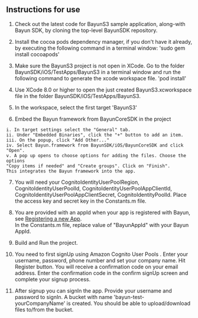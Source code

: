 ## Instructions for use

1. Check out the latest code for BayunS3 sample application, along-with Bayun SDK,
by cloning the top-level BayunSDK repository.

2. Install the cocoa pods dependency manager, if you don't have it already, 
by executing the following command in a terminal window:
'sudo gem install cocoapods'

3. Make sure the BayunS3 project is not open in XCode. Go to the folder 
BayunSDK/iOS/TestApps/BayunS3 in a terminal window and run the following 
command to generate the xcode workspace file.
'pod install'

4. Use XCode 8.0 or higher to open the just created BayunS3.xcworkspace file in 
the folder BayunSDK/iOS/TestApps/BayunS3.

5. In the workspace, select the first target 'BayunS3'

6. Embed the Bayun framework from BayunCoreSDK in the project
 ```
i. In target settings select the "General" tab.
ii. Under "Embedded Binaries", click the "+" button to add an item.
iii. On the popup, click "Add Other..." 
iv. Select Bayun.framework from BayunSDK/iOS/BayunCoreSDK and click "Open". 
v. A pop up opens to choose options for adding the files. Choose the options 
"Copy items if needed" and "Create groups". Click on "Finish". 
This integrates the Bayun framework into the app.
 ```

7. You will need your CognitoIdentityUserPoolRegion, CognitoIdentityUserPoolId, CognitoIdentityUserPoolAppClientId, CognitoIdentityUserPoolAppClientSecret, CognitoIdentityPoolId.
   Place the access key and secret key in the Constants.m file.

8. You are provided with an appId when your app is registered with Bayun, see [Registering a new App](https://www.bayunsystems.com/resources/core_sdk_ios/before_you_begin.html).  
    In the Constants.m file, replace value of "BayunAppId" with your Bayun AppId.

9. Build and Run the project.

10. You need to first signUp using Amazon Cognito User Pools .
      Enter your username, password, phone number and set your company name. Hit Register button.
      You will receive a confirmation code on your email address. Enter the confirmation code in the confirm signUp screen  and complete your signup process.

11. After signup you can signIn the app. Provide your username and password to signIn. A bucket with name 'bayun-test-yourCompanyName' is created. You should be able to upload/download files to/from the bucket. 

